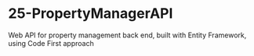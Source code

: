 # 25-PropertyManagerAPI
Web API for property management back end, built with Entity Framework, using Code First approach
